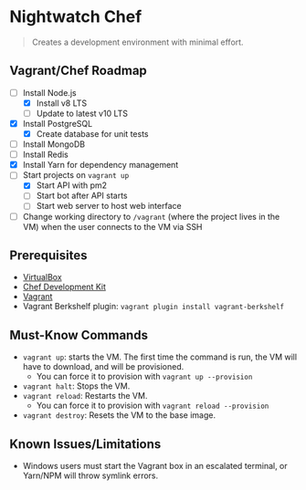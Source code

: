 # Nightwatch Chef

> Creates a development environment with minimal effort.

## Vagrant/Chef Roadmap

- [ ] Install Node.js
  - [x] Install v8 LTS
  - [ ] Update to latest v10 LTS
- [x] Install PostgreSQL
  - [x] Create database for unit tests
- [ ] Install MongoDB
- [ ] Install Redis
- [x] Install Yarn for dependency management
- [ ] Start projects on `vagrant up`
  - [x] Start API with pm2
  - [ ] Start bot after API starts
  - [ ] Start web server to host web interface
- [ ] Change working directory to `/vagrant` (where the project lives in the VM) when the user connects to the VM via SSH

## Prerequisites

- [VirtualBox](https://www.virtualbox.org/wiki/Downloads)
- [Chef Development Kit](https://downloads.chef.io/chefdk/)
- [Vagrant](https://www.vagrantup.com/downloads.html)
- Vagrant Berkshelf plugin: `vagrant plugin install vagrant-berkshelf`

## Must-Know Commands

- `vagrant up`: starts the VM. The first time the command is run, the VM will have to download, and will be provisioned.
  - You can force it to provision with `vagrant up --provision`
- `vagrant halt`: Stops the VM.
- `vagrant reload`: Restarts the VM.
  - You can force it to provision with `vagrant reload --provision`
- `vagrant destroy`: Resets the VM to the base image.

## Known Issues/Limitations

- Windows users must start the Vagrant box in an escalated terminal, or Yarn/NPM will throw symlink errors.
